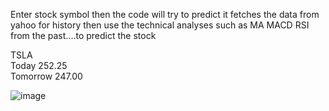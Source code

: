 Enter stock symbol then the code will try to predict it fetches the data from yahoo for history then use the technical analyses such as MA MACD RSI from the past....to predict the stock 

<CR>
TSLA <BR>
Today 252.25 <BR>
Tomorrow 247.00 <BR>

![image](https://github.com/user-attachments/assets/61256d45-d1dd-4e03-b944-46150587ad42)

